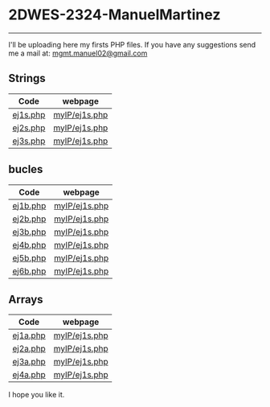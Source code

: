 # 2DWES-2324-ManuelMartinez
---
I'll be uploading here my firsts PHP files.
If you have any suggestions send me a mail at:
  mgmt.manuel02@gmail.com
## Strings
| Code | webpage |
| ---- | ------- |
| [ej1s.php](https://github.com/daVinciManuel/2DWES-2324-ManuelMartinez/blob/main/ej1s.php) | [myIP/ej1s.php](http://192.168.206.210/ej1s.php) |
| [ej2s.php](https://github.com/daVinciManuel/2DWES-2324-ManuelMartinez/blob/main/ej2s.php) | [myIP/ej1s.php](http://192.168.206.210/ej2s.php) |
| [ej3s.php](https://github.com/daVinciManuel/2DWES-2324-ManuelMartinez/blob/main/ej3s.php) | [myIP/ej1s.php](http://192.168.206.210/ej3s.php) |
## bucles
| Code | webpage |
| ---- | ------- |
| [ej1b.php](https://github.com/daVinciManuel/2DWES-2324-ManuelMartinez/blob/main/ej1b.php) | [myIP/ej1s.php](http://192.168.206.210/ej1b.php) |
| [ej2b.php](https://github.com/daVinciManuel/2DWES-2324-ManuelMartinez/blob/main/ej2b.php) | [myIP/ej1s.php](http://192.168.206.210/ej2b.php) |
| [ej3b.php](https://github.com/daVinciManuel/2DWES-2324-ManuelMartinez/blob/main/ej3b.php) | [myIP/ej1s.php](http://192.168.206.210/ej3b.php) |
| [ej4b.php](https://github.com/daVinciManuel/2DWES-2324-ManuelMartinez/blob/main/ej4b.php) | [myIP/ej1s.php](http://192.168.206.210/ej4b.php) |
| [ej5b.php](https://github.com/daVinciManuel/2DWES-2324-ManuelMartinez/blob/main/ej5b.php) | [myIP/ej1s.php](http://192.168.206.210/ej5b.php) |
| [ej6b.php](https://github.com/daVinciManuel/2DWES-2324-ManuelMartinez/blob/main/ej6b.php) | [myIP/ej1s.php](http://192.168.206.210/ej6b.php) |

## Arrays
| Code | webpage |
| ---- | ------- |
| [ej1a.php](https://github.com/daVinciManuel/2DWES-2324-ManuelMartinez/blob/main/ej1a.php) | [myIP/ej1s.php](http://192.168.206.210/ej1a.php) |
| [ej2a.php](https://github.com/daVinciManuel/2DWES-2324-ManuelMartinez/blob/main/ej2a.php) | [myIP/ej1s.php](http://192.168.206.210/ej2a.php) |
| [ej3a.php](https://github.com/daVinciManuel/2DWES-2324-ManuelMartinez/blob/main/ej3a.php) | [myIP/ej1s.php](http://192.168.206.210/ej3a.php) |
| [ej4a.php](https://github.com/daVinciManuel/2DWES-2324-ManuelMartinez/blob/main/ej4a.php) | [myIP/ej1s.php](http://192.168.206.210/ej4a.php) |

I hope you like it.
